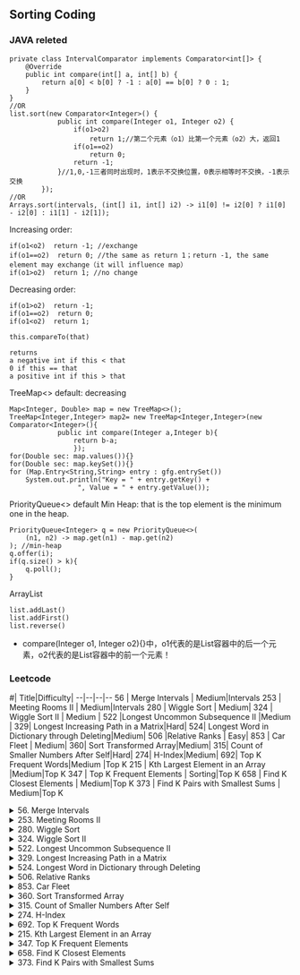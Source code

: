 ## Sorting Coding

### JAVA releted
```
private class IntervalComparator implements Comparator<int[]> {
    @Override
    public int compare(int[] a, int[] b) {
        return a[0] < b[0] ? -1 : a[0] == b[0] ? 0 : 1;
    }
}
//OR
list.sort(new Comparator<Integer>() {
            public int compare(Integer o1, Integer o2) {
                if(o1>o2)
                    return 1;//第二个元素（o1）比第一个元素（o2）大，返回1
                if(o1==o2)
                    return 0;
                return -1;
            }//1,0,-1三者同时出现时，1表示不交换位置，0表示相等时不交换，-1表示交换
        });
//OR
Arrays.sort(intervals, (int[] i1, int[] i2) -> i1[0] != i2[0] ? i1[0] - i2[0] : i1[1] - i2[1]);
```
Increasing order: 
```
if(o1<o2)  return -1; //exchange
if(o1==o2)  return 0; //the same as return 1；return -1, the same element may exchange（it will influence map）
if(o1>o2)  return 1; //no change
```
Decreasing order:
```
if(o1>o2)  return -1;
if(o1==o2)  return 0;
if(o1<o2)  return 1;
```
`this.compareTo(that)`
```
returns 
a negative int if this < that
0 if this == that
a positive int if this > that
```
TreeMap<>
default: decreasing
```
Map<Integer, Double> map = new TreeMap<>();
TreeMap<Integer,Integer> map2= new TreeMap<Integer,Integer>(new Comparator<Integer>(){
            public int compare(Integer a,Integer b){
                return b-a;            
                });
for(Double sec: map.values()){}
for(Double sec: map.keySet()){}
for (Map.Entry<String,String> entry : gfg.entrySet())  
    System.out.println("Key = " + entry.getKey() + 
                 ", Value = " + entry.getValue()); 
```
PriorityQueue<>
default Min Heap:  that is the top element is the minimum one in the heap. 
```
PriorityQueue<Integer> q = new PriorityQueue<>(
    (n1, n2) -> map.get(n1) - map.get(n2)
); //min-heap
q.offer(i);
if(q.size() > k){
    q.poll();
}
```
ArrayList
```
list.addLast()
list.addFirst()
list.reverse()
```
* compare(Integer o1, Integer o2){}中，o1代表的是List容器中的后一个元素，o2代表的是List容器中的前一个元素！

### Leetcode

\#| Title|Difficulty|
--|--|--|--
56  |  Merge Intervals  |  Medium|Intervals
253   | Meeting Rooms II  |  Medium|Intervals
280   |  Wiggle Sort |      Medium|
324   | Wiggle Sort II  |  Medium  |
522    |Longest Uncommon Subsequence II    |Medium  |
329| Longest Increasing Path in a Matrix|Hard|
524| Longest Word in Dictionary through Deleting|Medium|
506    |Relative Ranks   | Easy|
853   | Car Fleet   | Medium|
360| Sort Transformed Array|Medium|
315| Count of Smaller Numbers After Self|Hard|
 274| H-Index|Medium|
 692| Top K Frequent Words|Medium |Top K 
215   | Kth Largest Element in an Array    |Medium|Top K 
 347     |  Top K Frequent Elements    |   Sorting|Top K 
 658    |    Find K Closest Elements    |    Medium|Top K 
 373  |  Find K Pairs with Smallest Sums  |  Medium|Top K 
 
<details>
<summary>56. Merge Intervals</summary>
Given a collection of intervals, merge all overlapping intervals.<br>Input: [[1,3],[2,6],[8,10],[15,18]]<br>
Output: [[1,6],[8,10],[15,18]]<br>
Explanation: Since intervals [1,3] and [2,6] overlaps, merge them into [1,6].
</details>

<details>
<summary>253. Meeting Rooms II</summary>
Given an array of meeting time intervals consisting of start and end times [[s1,e1],[s2,e2],...] (si < ei), find the minimum number of conference rooms required.
Input: intervals = [(0,30),(5,10),(15,20)]
Output: 2
Explanation:
We need two meeting rooms
room1: (0,30)
room2: (5,10),(15,20)
</details>

<details>
<summary>280. Wiggle Sort</summary>
Given an unsorted array nums, reorder it in-place such that nums[0] <= nums[1] >= nums[2] <= nums[3]....
<br>Input: [3, 5, 2, 1, 6, 4]
<br>Output: [1, 6, 2, 5, 3, 4]
<br>Explanation: This question may have multiple answers, and [2, 6, 1, 5, 3, 4] is also ok.
</details>

<details>
<summary>324. Wiggle Sort II</summary>
<br>Given an unsorted array nums, reorder it such that nums[0] < nums[1] > nums[2] < nums[3]....
<br>Input: nums = [1, 5, 1, 1, 6, 4]
<br>Output: One possible answer is [1, 4, 1, 5, 1, 6].
</details>

<details>
<summary>522. Longest Uncommon Subsequence II</summary>
Given a list of strings, you need to find the longest uncommon subsequence among them. The longest uncommon subsequence is defined as the longest subsequence of one of these strings and this subsequence should not be any subsequence of the other strings.

<br>A subsequence is a sequence that can be derived from one sequence by deleting some characters without changing the order of the remaining elements. Trivially, any string is a subsequence of itself and an empty string is a subsequence of any string.

<br>The input will be a list of strings, and the output needs to be the length of the longest uncommon subsequence. If the longest uncommon subsequence doesn't exist, return -1.

<br>Input: "aba", "cdc", "eae"
<br>Output: 3
</details>

<details>
<summary>329. Longest Increasing Path in a Matrix</summary>
Given an integer matrix, find the length of the longest increasing path.

From each cell, you can either move to four directions: left, right, up or down. You may NOT move diagonally or move outside of the boundary (i.e. wrap-around is not allowed).

Example 1:

Input: nums = 
[
  [9,9,4],
  [6,6,8],
  [2,1,1]
] 
Output: 4 
Explanation: The longest increasing path is [1, 2, 6, 9].

Example 2:

Input: nums = 
[
  [3,4,5],
  [3,2,6],
  [2,2,1]
] 
Output: 4 
Explanation: The longest increasing path is [3, 4, 5, 6]. Moving diagonally is not allowed.
</details>

<details>
<summary>524. Longest Word in Dictionary through Deleting</summary>
Given a string and a string dictionary, find the longest string in the dictionary that can be formed by deleting some characters of the given string. If there are more than one possible results, return the longest word with the smallest lexicographical order. If there is no possible result, return the empty string.

Example 1:
Input:
s = "abpcplea", d = ["ale","apple","monkey","plea"]

Output: 
"apple"

Example 2:
Input:
s = "abpcplea", d = ["a","b","c"]

Output: 
"a"
</details>

<details>
<summary>506. Relative Ranks</summary>
Given scores of N athletes, find their relative ranks and the people with the top three highest scores, who will be awarded medals: "Gold Medal", "Silver Medal" and "Bronze Medal".
<br>Example 1:
<br>Input: [5, 4, 3, 2, 1]
<br>Output: ["Gold Medal", "Silver Medal", "Bronze Medal", "4", "5"]
<br>Explanation: The first three athletes got the top three highest scores, so they got "Gold Medal", "Silver Medal" and "Bronze Medal".  For the left two athletes, you just need to output their relative ranks according to their scores.
</details>

<details>
<summary>853. Car Fleet</summary>
N cars are going to the same destination along a one lane road.  The destination is target miles away.
Each car i has a constant speed speed[i] (in miles per hour), and initial position position[i] miles towards the target along the road.
A car can never pass another car ahead of it, but it can catch up to it, and drive bumper to bumper at the same speed.
The distance between these two cars is ignored - they are assumed to have the same position.
A car fleet is some non-empty set of cars driving at the same position and same speed.  Note that a single car is also a car fleet.
If a car catches up to a car fleet right at the destination point, it will still be considered as one car fleet.
How many car fleets will arrive at the destination?
</details>

<details>
<summary>360. Sort Transformed Array</summary>
Given a sorted array of integers nums and integer values a, b and c. Apply a function of the form f(x) = ax2 + bx + c to each element x in the array.

The returned array must be in sorted order.

Expected time complexity: O(n)

Example:

nums = [-4, -2, 2, 4], a = 1, b = 3, c = 5,

Result: [3, 9, 15, 33]

nums = [-4, -2, 2, 4], a = -1, b = 3, c = 5

Result: [-23, -5, 1, 7]

</details>

<details>
<summary>315. Count of Smaller Numbers After Self</summary>
You are given an integer array nums and you have to return a new counts array. The counts array has the property where counts[i] is the number of smaller elements to the right of nums[i].

Example:

Input: [5,2,6,1]
Output: [2,1,1,0] 
Explanation:
To the right of 5 there are 2 smaller elements (2 and 1).
To the right of 2 there is only 1 smaller element (1).
To the right of 6 there is 1 smaller element (1).
To the right of 1 there is 0 smaller element.
</details>

<details>
<summary>274. H-Index</summary>
Given an array of citations (each citation is a non-negative integer) of a researcher, write a function to compute the researcher's h-index.

According to the definition of h-index on Wikipedia: "A scientist has index h if h of his/her N papers have at least h citations each, and the other N − h papers have no more than h citations each."

Example:

Input: citations = [3,0,6,1,5]
Output: 3 
Explanation: [3,0,6,1,5] means the researcher has 5 papers in total and each of them had 
             received 3, 0, 6, 1, 5 citations respectively. 
             Since the researcher has 3 papers with at least 3 citations each and the remaining 
             two with no more than 3 citations each, her h-index is 3.
</details>


<details>
<summary>692. Top K Frequent Words</summary>
Given a non-empty list of words, return the k most frequent elements.

Your answer should be sorted by frequency from highest to lowest. If two words have the same frequency, then the word with the lower alphabetical order comes first.

Example 1:
Input: ["i", "love", "leetcode", "i", "love", "coding"], k = 2
<br>Output: ["i", "love"]
<br>Explanation: "i" and "love" are the two most frequent words.
    Note that "i" comes before "love" due to a lower alphabetical order.
    
Example 2:
<br>Input: ["the", "day", "is", "sunny", "the", "the", "the", "sunny", "is", "is"], k = 4
<br>Output: ["the", "is", "sunny", "day"]
<br>Explanation: "the", "is", "sunny" and "day" are the four most frequent words,
    with the number of occurrence being 4, 3, 2 and 1 respectively.
</details>



<details>
<summary>215. Kth Largest Element in an Array</summary>
Find the kth largest element in an unsorted array. Note that it is the kth largest element in the sorted order, not the kth distinct element.
<br>Example 1:
<br>Input: [3,2,1,5,6,4] and k = 2
<br>Output: 5
</details>

<details>
<summary>347. Top K Frequent Elements</summary>
Given a non-empty array of integers, return the k most frequent elements.

Example 1:

Input: nums = [1,1,1,2,2,3], k = 2
Output: [1,2]
</details>

<details>
<summary>658. Find K Closest Elements </summary>
Given a sorted array, two integers k and x, find the k closest elements to x in the array. The result should also be sorted in ascending order. If there is a tie, the smaller elements are always preferred.

Example 1:
Input: [1,2,3,4,5], k=4, x=3
Output: [1,2,3,4]
Example 2:
Input: [1,2,3,4,5], k=4, x=-1
Output: [1,2,3,4]
</details>

<details>
<summary>373. Find K Pairs with Smallest Sums</summary>
You are given two integer arrays nums1 and nums2 sorted in ascending order and an integer k.

Define a pair (u,v) which consists of one element from the first array and one element from the second array.

Find the k pairs (u1,v1),(u2,v2) ...(uk,vk) with the smallest sums.

Example 1:

Input: nums1 = [1,7,11], nums2 = [2,4,6], k = 3
Output: [[1,2],[1,4],[1,6]] 
Explanation: The first 3 pairs are returned from the sequence: 
             [1,2],[1,4],[1,6],[7,2],[7,4],[11,2],[7,6],[11,4],[11,6]
Example 2:

Input: nums1 = [1,1,2], nums2 = [1,2,3], k = 2
Output: [1,1],[1,1]
Explanation: The first 2 pairs are returned from the sequence: 
             [1,1],[1,1],[1,2],[2,1],[1,2],[2,2],[1,3],[1,3],[2,3]
</details>
